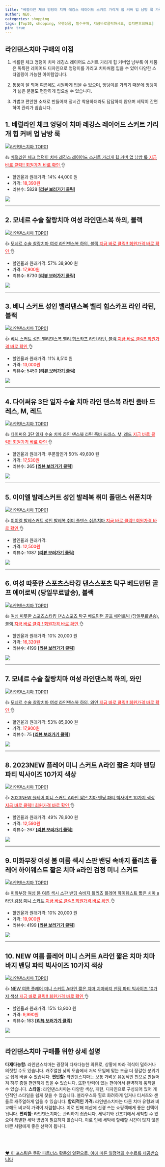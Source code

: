 ```yaml
---
title: "베럴라인 체크 엉덩이 치마 레깅스 레이어드 스커트 가리개 힙 커버 업 남방 룩 가격 최저가 할인가 라인댄스치마 최저가 추천 제품 비교"
author: NEO.
categories: shopping
tags: [Top10, shopping, 유행상품, 필수구매, 지금바로클릭하세요, 놓치면후회해요]
pin: true
---
```

## 라인댄스치마 구매의 이점
1. 베를린 체크 엉덩이 치마 레깅스 레이어드 스커트 가리개 힙 커버업 남부룩 이 제품은 독특한 레이어드 디자인으로 엉덩이를 가리고 치마처럼 입을 수 있어 다양한 스타일링이 가능한 아이템입니다.


2. 통풍이 잘 되어 여름에도 시원하게 입을 수 있으며, 엉덩이를 가리기 때문에 엉덩이가 넓은 분들도 편안하게 입으실 수 있습니다.


3. 가볍고 편안한 소재로 만들어져 장시간 착용하더라도 답답하지 않으며 세탁이 간편하여 관리가 쉽습니다.

   

## 1. 베럴라인 체크 엉덩이 치마 레깅스 레이어드 스커트 가리개 힙 커버 업 남방 룩

[![라인댄스치마 TOP01](https://thumbnail7.coupangcdn.com/thumbnails/remote/490x490ex/image/vendor_inventory/7a8a/75badc25ca0ecefdb843d059401677136c8f6a698038999e07b7703ec857.jpg)](https://link.coupang.com/re/AFFSDP?lptag=AF3617701&subid=GithubCoopas&pageKey=1848698046&traceid=V0-153&itemId=15325009169&vendorItemId=82545327493)


👍 [베럴라인 체크 엉덩이 치마 레깅스 레이어드 스커트 가리개 힙 커버 업 남방 룩 <font color=red> 지금 바로 클릭!! 회원가격 바로 확인 </font> ](https://link.coupang.com/re/AFFSDP?lptag=AF3617701&subid=GithubCoopas&pageKey=1848698046&traceid=V0-153&itemId=15325009169&vendorItemId=82545327493) 👌 


- 할인율과 원래가격: 14%  44,000   원
- 가격: <span style='color:red'>18,390원</span>
- 리뷰수: 5828  [**[리뷰 보러가기 클릭]**](https://link.coupang.com/re/AFFSDP?lptag=AF3617701&subid=GithubCoopas&pageKey=1848698046&traceid=V0-153&itemId=15325009169&vendorItemId=82545327493)

[![](/discount_price.png)](https://link.coupang.com/re/AFFSDP?lptag=AF3617701&subid=GithubCoopas&pageKey=1848698046&traceid=V0-153&itemId=15325009169&vendorItemId=82545327493)

---


   

## 2. 모네르 수술 찰랑치마 여성 라인댄스복 하의, 블랙

[![라인댄스치마 TOP01](https://thumbnail10.coupangcdn.com/thumbnails/remote/490x490ex/image/vendor_inventory/9d48/14c119043fd32488c6c284f382746765e0639e3b3a19cdfa2e4266430c60.jpg)](https://link.coupang.com/re/AFFSDP?lptag=AF3617701&subid=GithubCoopas&pageKey=7755607454&traceid=V0-153&itemId=20902118477&vendorItemId=87992694084)


👍 [모네르 수술 찰랑치마 여성 라인댄스복 하의, 블랙 <font color=red> 지금 바로 클릭!! 회원가격 바로 확인 </font> ](https://link.coupang.com/re/AFFSDP?lptag=AF3617701&subid=GithubCoopas&pageKey=7755607454&traceid=V0-153&itemId=20902118477&vendorItemId=87992694084) 👌 


- 할인율과 원래가격: 57%  38,900   원
- 가격: <span style='color:red'>17,900원</span>
- 리뷰수: 8730  [**[리뷰 보러가기 클릭]**](https://link.coupang.com/re/AFFSDP?lptag=AF3617701&subid=GithubCoopas&pageKey=7755607454&traceid=V0-153&itemId=20902118477&vendorItemId=87992694084)

[![](/discount_price.png)](https://link.coupang.com/re/AFFSDP?lptag=AF3617701&subid=GithubCoopas&pageKey=7755607454&traceid=V0-153&itemId=20902118477&vendorItemId=87992694084)

---


   

## 3. 베니 스커트 성인 밸리댄스복 벨리 힙스카프 라인 라틴, 블랙

[![라인댄스치마 TOP01](https://thumbnail9.coupangcdn.com/thumbnails/remote/490x490ex/image/vendor_inventory/2cd5/3ac4747bd6309872ed90cbea919f6d98bb7c7ecb2f241459578f8148d724.jpg)](https://link.coupang.com/re/AFFSDP?lptag=AF3617701&subid=GithubCoopas&pageKey=253141080&traceid=V0-153&itemId=796772136&vendorItemId=70545402803)


👍 [베니 스커트 성인 밸리댄스복 벨리 힙스카프 라인 라틴, 블랙 <font color=red> 지금 바로 클릭!! 회원가격 바로 확인 </font> ](https://link.coupang.com/re/AFFSDP?lptag=AF3617701&subid=GithubCoopas&pageKey=253141080&traceid=V0-153&itemId=796772136&vendorItemId=70545402803) 👌 


- 할인율과 원래가격: 11%  8,510   원
- 가격: <span style='color:red'>13,000원</span>
- 리뷰수: 5450  [**[리뷰 보러가기 클릭]**](https://link.coupang.com/re/AFFSDP?lptag=AF3617701&subid=GithubCoopas&pageKey=253141080&traceid=V0-153&itemId=796772136&vendorItemId=70545402803)

[![](/discount_price.png)](https://link.coupang.com/re/AFFSDP?lptag=AF3617701&subid=GithubCoopas&pageKey=253141080&traceid=V0-153&itemId=796772136&vendorItemId=70545402803)

---


   

## 4. 다이써유 3단 일자 수술 치마 라인 댄스복 라틴 줌바 드레스, M, 레드

[![라인댄스치마 TOP01](https://thumbnail9.coupangcdn.com/thumbnails/remote/490x490ex/image/vendor_inventory/3913/e74af99acb4c44c47dbc05ffbe258d8cbe66884006a357f61b980602949e.png)](https://link.coupang.com/re/AFFSDP?lptag=AF3617701&subid=GithubCoopas&pageKey=7397594954&traceid=V0-153&itemId=19140122015&vendorItemId=86420374532)


👍 [다이써유 3단 일자 수술 치마 라인 댄스복 라틴 줌바 드레스, M, 레드 <font color=red> 지금 바로 클릭!! 회원가격 바로 확인 </font> ](https://link.coupang.com/re/AFFSDP?lptag=AF3617701&subid=GithubCoopas&pageKey=7397594954&traceid=V0-153&itemId=19140122015&vendorItemId=86420374532) 👌 


- 할인율과 원래가격: 쿠폰할인가 50%  49,600   원
- 가격: <span style='color:red'>17,530원</span>
- 리뷰수: 265  [**[리뷰 보러가기 클릭]**](https://link.coupang.com/re/AFFSDP?lptag=AF3617701&subid=GithubCoopas&pageKey=7397594954&traceid=V0-153&itemId=19140122015&vendorItemId=86420374532)

[![](/discount_price.png)](https://link.coupang.com/re/AFFSDP?lptag=AF3617701&subid=GithubCoopas&pageKey=7397594954&traceid=V0-153&itemId=19140122015&vendorItemId=86420374532)

---


   

## 5. 이이엘 발레스커트 성인 발레복 취미 폴댄스 쉬폰치마

[![라인댄스치마 TOP01](https://thumbnail8.coupangcdn.com/thumbnails/remote/490x490ex/image/vendor_inventory/93ef/449fd53cc141f50317eba1b97a934ac11af356fe010990922a8fb24b056c.jpeg)](https://link.coupang.com/re/AFFSDP?lptag=AF3617701&subid=GithubCoopas&pageKey=7537639731&traceid=V0-153&itemId=19806833240&vendorItemId=86984660785)


👍 [이이엘 발레스커트 성인 발레복 취미 폴댄스 쉬폰치마 <font color=red> 지금 바로 클릭!! 회원가격 바로 확인 </font> ](https://link.coupang.com/re/AFFSDP?lptag=AF3617701&subid=GithubCoopas&pageKey=7537639731&traceid=V0-153&itemId=19806833240&vendorItemId=86984660785) 👌 


- 할인율과 원래가격: 
- 가격: <span style='color:red'>12,500원</span>
- 리뷰수: 1087  [**[리뷰 보러가기 클릭]**](https://link.coupang.com/re/AFFSDP?lptag=AF3617701&subid=GithubCoopas&pageKey=7537639731&traceid=V0-153&itemId=19806833240&vendorItemId=86984660785)

[![](/discount_price.png)](https://link.coupang.com/re/AFFSDP?lptag=AF3617701&subid=GithubCoopas&pageKey=7537639731&traceid=V0-153&itemId=19806833240&vendorItemId=86984660785)

---


   

## 6. 여성 따뜻한 스포츠스타킹 댄스스포츠 탁구 베드민턴 골프 에어로빅 (당일무료발송), 블랙

[![라인댄스치마 TOP01](https://thumbnail9.coupangcdn.com/thumbnails/remote/490x490ex/image/vendor_inventory/9657/a3179226ffd6c8b1ee376982471b5dc3ddf56278bd86a1538d26cccb509e.jpg)](https://link.coupang.com/re/AFFSDP?lptag=AF3617701&subid=GithubCoopas&pageKey=7650627961&traceid=V0-153&itemId=20355335515&vendorItemId=87439704084)


👍 [여성 따뜻한 스포츠스타킹 댄스스포츠 탁구 베드민턴 골프 에어로빅 (당일무료발송), 블랙 <font color=red> 지금 바로 클릭!! 회원가격 바로 확인 </font> ](https://link.coupang.com/re/AFFSDP?lptag=AF3617701&subid=GithubCoopas&pageKey=7650627961&traceid=V0-153&itemId=20355335515&vendorItemId=87439704084) 👌 


- 할인율과 원래가격: 10%  20,000   원
- 가격: <span style='color:red'>16,320원</span>
- 리뷰수: 4199  [**[리뷰 보러가기 클릭]**](https://link.coupang.com/re/AFFSDP?lptag=AF3617701&subid=GithubCoopas&pageKey=7650627961&traceid=V0-153&itemId=20355335515&vendorItemId=87439704084)

[![](/discount_price.png)](https://link.coupang.com/re/AFFSDP?lptag=AF3617701&subid=GithubCoopas&pageKey=7650627961&traceid=V0-153&itemId=20355335515&vendorItemId=87439704084)

---


   

## 7. 모네르 수술 찰랑치마 여성 라인댄스복 하의, 와인

[![라인댄스치마 TOP01](https://thumbnail7.coupangcdn.com/thumbnails/remote/490x490ex/image/vendor_inventory/c071/b3633b2fa997a3becbad05acbcd0acc020aed3d4e41d37f59fda97fc0141.jpg)](https://link.coupang.com/re/AFFSDP?lptag=AF3617701&subid=GithubCoopas&pageKey=7755607454&traceid=V0-153&itemId=20902118476&vendorItemId=87992694104)


👍 [모네르 수술 찰랑치마 여성 라인댄스복 하의, 와인 <font color=red> 지금 바로 클릭!! 회원가격 바로 확인 </font> ](https://link.coupang.com/re/AFFSDP?lptag=AF3617701&subid=GithubCoopas&pageKey=7755607454&traceid=V0-153&itemId=20902118476&vendorItemId=87992694104) 👌 


- 할인율과 원래가격: 53%  85,900   원
- 가격: <span style='color:red'>17,900원</span>
- 리뷰수: 75  [**[리뷰 보러가기 클릭]**](https://link.coupang.com/re/AFFSDP?lptag=AF3617701&subid=GithubCoopas&pageKey=7755607454&traceid=V0-153&itemId=20902118476&vendorItemId=87992694104)

[![](/discount_price.png)](https://link.coupang.com/re/AFFSDP?lptag=AF3617701&subid=GithubCoopas&pageKey=7755607454&traceid=V0-153&itemId=20902118476&vendorItemId=87992694104)

---


   

## 8. 2023NEW 플레어 미니 스커트 A라인 짧은 치마 밴딩 파티 빅사이즈 10가지 색상

[![라인댄스치마 TOP01](https://thumbnail7.coupangcdn.com/thumbnails/remote/490x490ex/image/vendor_inventory/296f/8dd88901a17f8f8fbb0046461dd3819d37501eeaa25f0110be0157db5770.jpg)](https://link.coupang.com/re/AFFSDP?lptag=AF3617701&subid=GithubCoopas&pageKey=7186157659&traceid=V0-153&itemId=18133667778&vendorItemId=85467698018)


👍 [2023NEW 플레어 미니 스커트 A라인 짧은 치마 밴딩 파티 빅사이즈 10가지 색상 <font color=red> 지금 바로 클릭!! 회원가격 바로 확인 </font> ](https://link.coupang.com/re/AFFSDP?lptag=AF3617701&subid=GithubCoopas&pageKey=7186157659&traceid=V0-153&itemId=18133667778&vendorItemId=85467698018) 👌 


- 할인율과 원래가격: 49%  78,900   원
- 가격: <span style='color:red'>12,590원</span>
- 리뷰수: 267  [**[리뷰 보러가기 클릭]**](https://link.coupang.com/re/AFFSDP?lptag=AF3617701&subid=GithubCoopas&pageKey=7186157659&traceid=V0-153&itemId=18133667778&vendorItemId=85467698018)

[![](/discount_price.png)](https://link.coupang.com/re/AFFSDP?lptag=AF3617701&subid=GithubCoopas&pageKey=7186157659&traceid=V0-153&itemId=18133667778&vendorItemId=85467698018)

---


   

## 9. 미화부장 여성 봄 여름 섹시 스판 밴딩 속바지 플리츠 플레어 하이웨스트 짧은 치마 a라인 검정 미니 스커트

[![라인댄스치마 TOP01](https://thumbnail8.coupangcdn.com/thumbnails/remote/490x490ex/image/vendor_inventory/05a9/14775c7d5a71106349be068956cb2b4ab4d2aac7c4acaa3a229b33e0272c.jpg)](https://link.coupang.com/re/AFFSDP?lptag=AF3617701&subid=GithubCoopas&pageKey=7235309636&traceid=V0-153&itemId=18369866486&vendorItemId=85513397709)


👍 [미화부장 여성 봄 여름 섹시 스판 밴딩 속바지 플리츠 플레어 하이웨스트 짧은 치마 a라인 검정 미니 스커트 <font color=red> 지금 바로 클릭!! 회원가격 바로 확인 </font> ](https://link.coupang.com/re/AFFSDP?lptag=AF3617701&subid=GithubCoopas&pageKey=7235309636&traceid=V0-153&itemId=18369866486&vendorItemId=85513397709) 👌 


- 할인율과 원래가격: 10%  20,000   원
- 가격: <span style='color:red'>19,900원</span>
- 리뷰수: 4199  [**[리뷰 보러가기 클릭]**](https://link.coupang.com/re/AFFSDP?lptag=AF3617701&subid=GithubCoopas&pageKey=7235309636&traceid=V0-153&itemId=18369866486&vendorItemId=85513397709)

[![](/discount_price.png)](https://link.coupang.com/re/AFFSDP?lptag=AF3617701&subid=GithubCoopas&pageKey=7235309636&traceid=V0-153&itemId=18369866486&vendorItemId=85513397709)

---


   

## 10. NEW 여름 플레어 미니 스커트 A라인 짧은 치마 치마바지 밴딩 파티 빅사이즈 10가지 색상

[![라인댄스치마 TOP01](https://thumbnail8.coupangcdn.com/thumbnails/remote/490x490ex/image/vendor_inventory/df5f/0fda24f3671ea0402a586ae01475f30f424ae13f50fdfd792253a987adfe.jpg)](https://link.coupang.com/re/AFFSDP?lptag=AF3617701&subid=GithubCoopas&pageKey=7215246659&traceid=V0-153&itemId=18270043027&vendorItemId=85416293568)


👍 [NEW 여름 플레어 미니 스커트 A라인 짧은 치마 치마바지 밴딩 파티 빅사이즈 10가지 색상 <font color=red> 지금 바로 클릭!! 회원가격 바로 확인 </font> ](https://link.coupang.com/re/AFFSDP?lptag=AF3617701&subid=GithubCoopas&pageKey=7215246659&traceid=V0-153&itemId=18270043027&vendorItemId=85416293568) 👌 


- 할인율과 원래가격: 15%  13,900   원
- 가격: <span style='color:red'>9,990원</span>
- 리뷰수: 163  [**[리뷰 보러가기 클릭]**](https://link.coupang.com/re/AFFSDP?lptag=AF3617701&subid=GithubCoopas&pageKey=7215246659&traceid=V0-153&itemId=18270043027&vendorItemId=85416293568)

[![](/discount_price.png)](https://link.coupang.com/re/AFFSDP?lptag=AF3617701&subid=GithubCoopas&pageKey=7215246659&traceid=V0-153&itemId=18270043027&vendorItemId=85416293568)

---
## 라인댄스치마 구매를 위한 상세 설명
**다재다능함:** 라인댄스치마는 굉장히 다재다능한 의류로, 상황에 따라 격식이 덜하거나 의젓할 수도 있습니다. 캐주얼한 낮의 모습에서 저녁 모임에 맞는 조금 더 정갈한 분위기로 쉽게 바꿀 수 있습니다.
**편안함:** 라인댄스치마는 보통 가벼운 유동적인 천으로 만들어져 하루 종일 편안하게 입을 수 있습니다. 또한 탄력이 있는 편이어서 완벽하게 움직일 수 있습니다.
**스타일:** 라인댄스치마는 다양한 색상, 패턴, 디자인으로 구성되어 있어 개인적인 스타일을 쉽게 찾을 수 있습니다. 블라우스와 힐로 화려하게 입거나 티셔츠와 샌들로 캐주얼하게 입을 수 있습니다.
**합리적인 가격:** 라인댄스치마는 다른 치마 유형과 비교해도 비교적 가격이 저렴합니다. 이로 인해 예산에 신경 쓰는 쇼핑객에게 좋은 선택이 됩니다.
**편리함:** 라인댄스치마는 관리하기 쉽습니다. 세탁기와 건조기에서 세척할 수 있으며 특별한 세탁 방법이 필요하지 않습니다. 이로 인해 세탁에 할애할 시간이 많지 않은 바쁜 사람에게 좋은 선택이 됩니다.<br><br><br><br><br> [ ❤  이 포스팅은 쿠팡 파트너스 활동의 일환으로, 이에 따른 일정액의 수수료를 제공받습니다](https://link.coupang.com/a/bcEFyh)